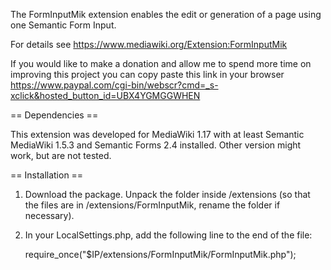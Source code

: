 The FormInputMik extension enables the edit or generation of a page using 
one Semantic Form Input.

For details see https://www.mediawiki.org/Extension:FormInputMik

If you would like to make a donation and allow me to spend more time on improving this project 
you can copy paste this link in your browser
https://www.paypal.com/cgi-bin/webscr?cmd=_s-xclick&hosted_button_id=UBX4YGMGGWHEN

== Dependencies ==

This extension was developed for MediaWiki 1.17 with at least Semantic
MediaWiki 1.5.3 and Semantic Forms 2.4 installed. Other version might work, but
are not tested.

== Installation ==

1. Download the package. Unpack the folder inside /extensions (so that the files
   are in /extensions/FormInputMik, rename the folder if necessary).

2. In your LocalSettings.php, add the following line to the end of the file:

   require_once("$IP/extensions/FormInputMik/FormInputMik.php");

